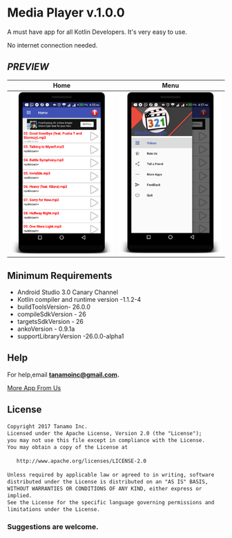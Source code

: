 # Media Player v.1.0.0

A must have app for all Kotlin Developers.
It's very easy to use.

No internet connection needed.

## ***PREVIEW***

| Home  | Menu | 
| -------------       |     ------------- | 
| ![Main Page](pics/a1.png) | ![Main Page](pics/a2.png)|



## Minimum Requirements

* Android Studio 3.0 Canary Channel
* Kotlin compiler and runtime version -1.1.2-4
* buildToolsVersion- 26.0.0
* compileSdkVersion - 26 
* targetsSdkVersion - 26
* ankoVersion  - 0.9.1a
* supportLibraryVersion -26.0.0-alpha1

## Help
For help,email **tanamoinc@gmail.com.**

 <a class="btn btn-cta-primary" href='https://play.google.com/store/search?q=tanamo%20inc&c=apps' target="_blank">More App From Us</a>

## License
    Copyright 2017 Tanamo Inc.
    Licensed under the Apache License, Version 2.0 (the "License");
    you may not use this file except in compliance with the License.
    You may obtain a copy of the License at

       http://www.apache.org/licenses/LICENSE-2.0

    Unless required by applicable law or agreed to in writing, software
    distributed under the License is distributed on an "AS IS" BASIS,
    WITHOUT WARRANTIES OR CONDITIONS OF ANY KIND, either express or implied.
    See the License for the specific language governing permissions and
    limitations under the License.


### Suggestions are welcome.
